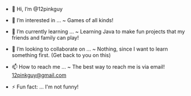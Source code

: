 - 👋 Hi, I’m @12pinkguy

- 👀 I’m interested in ...
~ Games of all kinds!

- 🌱 I’m currently learning ...
~ Learning Java to make fun projects that my friends and family can play!

- 💞️ I’m looking to collaborate on ...
~ Nothing, since I want to learn something first. (Get back to you on this)

- 📫 How to reach me ...
~ The best way to reach me is via email!
12pinkguy@gmail.com

- ⚡ Fun fact: ...
I'm not funny!
